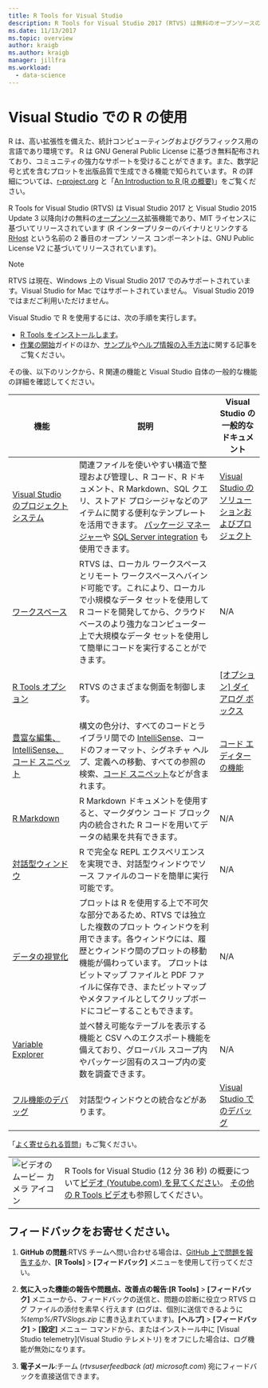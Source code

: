 ```yaml
---
title: R Tools for Visual Studio
description: R Tools for Visual Studio 2017 (RTVS) は無料のオープンソースの拡張機能で、IntelliSense、デバッグ、リモート ワークスぺースを含む多くの言語機能を提供しています。
ms.date: 11/13/2017
ms.topic: overview
author: kraigb
ms.author: kraigb
manager: jillfra
ms.workload:
  - data-science
---
```


# <a name="work-with-r-in-visual-studio"></a>Visual Studio での R の使用

R は、高い拡張性を備えた、統計コンピューティングおよびグラフィックス用の言語であり環境です。 R は GNU General Public License に基づき無料配布されており、コミュニティの強力なサポートを受けることができます。また、数学記号と式を含むプロットを出版品質で生成できる機能で知られています。 R の詳細については、[r-project.org](https://www.r-project.org/about.html) と「[An Introduction to R (R の概要)](https://cran.r-project.org/doc/manuals/r-release/R-intro.html)」をご覧ください。

R Tools for Visual Studio (RTVS) は Visual Studio 2017 と Visual Studio 2015 Update 3 以降向けの無料の[オープンソース](https://github.com/microsoft/RTVS)拡張機能であり、MIT ライセンスに基づいてリリースされています (R インタープリターのバイナリとリンクする [RHost](https://github.com/microsoft/R-Host) という名前の 2 番目のオープン ソース コンポーネントは、GNU Public License V2 に基づいてリリースされています)。

> [!Note]
> RTVS は現在、Windows 上の Visual Studio 2017 でのみサポートされています。Visual Studio for Mac ではサポートされていません。 Visual Studio 2019 ではまだご利用いただけません。

Visual Studio で R を使用するには、次の手順を実行します。

- [R Tools をインストールします](installing-r-tools-for-visual-studio.md)。
- [作業の開始](getting-started-with-r.md)ガイドのほか、[サンプル](getting-started-samples.md)や[ヘルプ情報の入手方法](getting-started-help.md)に関する記事をご覧ください。

その後、以下のリンクから、R 関連の機能と Visual Studio 自体の一般的な機能の詳細を確認してください。

| 機能 | 説明 | Visual Studio の一般的なドキュメント |
| --- | --- | --- |
| [Visual Studio のプロジェクト システム](r-projects-in-visual-studio.md) | 関連ファイルを使いやすい構造で整理および管理し、R コード、R ドキュメント、R Markdown、SQL クエリ、ストアド プロシージャなどのアイテムに関する便利なテンプレートを活用できます。 [パッケージ マネージャー](r-package-manager-in-visual-studio.md)や [SQL Server integration](integrating-sql-server-with-r.md) も使用できます。  | [Visual Studio のソリューションおよびプロジェクト](../ide/solutions-and-projects-in-visual-studio.md) |
| [ワークスペース](r-workspaces-in-visual-studio.md) | RTVS は、ローカル ワークスペースとリモート ワークスペースへバインド可能です。これにより、ローカルで小規模なデータ セットを使用して R コードを開発してから、クラウドベースのより強力なコンピューター上で大規模なデータ セットを使用して簡単にコードを実行することができます。 | N/A |
| [R Tools オプション](options-for-r-tools-in-visual-studio.md) | RTVS のさまざまな側面を制御します。 | [[オプション] ダイアログ ボックス](../ide/reference/options-dialog-box-visual-studio.md) |
| [豊富な編集、IntelliSense、コード スニペット](editing-r-code-in-visual-studio.md) | 構文の色分け、すべてのコードとライブラリ間での [IntelliSense](r-intellisense.md)、コードのフォーマット、シグネチャ ヘルプ、定義への移動、すべての参照の検索、[コード スニペット](code-snippets-for-r.md)などが含まれます。 | [コード エディターの機能](../ide/writing-code-in-the-code-and-text-editor.md) |
| [R Markdown](rmarkdown-with-r-in-visual-studio.md) | R Markdown ドキュメントを使用すると、マークダウン コード ブロック内の統合された R コードを用いてデータの結果を共有できます。 | N/A |
| [対話型ウィンドウ](interactive-repl-for-r-in-visual-studio.md) | R で完全な REPL エクスペリエンスを実現でき、対話型ウィンドウでソース ファイルのコードを簡単に実行可能です。 | N/A |
| [データの視覚化](visualizing-data-with-r-in-visual-studio.md) | プロットは R を使用する上で不可欠な部分であるため、RTVS では独立した複数のプロット ウィンドウを利用できます。各ウィンドウには、履歴とウィンドウ間のプロットの移動機能が備わっています。 プロットはビットマップ ファイルと PDF ファイルに保存でき、またビットマップやメタファイルとしてクリップボードにコピーすることもできます。  | N/A |
| [Variable Explorer](variable-explorer.md) | 並べ替え可能なテーブルを表示する機能と CSV へのエクスポート機能を備えており、グローバル スコープ内やパッケージ固有のスコープ内の変数を調査できます。 | N/A |
| [フル機能のデバッグ](debugging-r-in-visual-studio.md) | 対話型ウィンドウとの統合などがあります。 | [Visual Studio でのデバッグ](/visualstudio/debugger/debugger-feature-tour) |

「[よく寄せられる質問](faq.md)」もご覧ください。

|   |   |
|---|---|
| ![ビデオのムービー カメラ アイコン](../install/media/video-icon.png "ビデオを見る") | R Tools for Visual Studio (12 分 36 秒) の概要について[ビデオ (Youtube.com) を見てください](https://www.youtube.com/watch?v=dll3IS1bfWQ)。 [その他の R Tools ビデオ](https://www.youtube.com/results?search_query=R+Tools+for+visual+studio)も参照してください。 |

## <a name="send-us-your-feedback"></a>フィードバックをお寄せください。

1. **GitHub の問題**:RTVS チームへ問い合わせる場合は、[GitHub 上で問題を報告する](https://github.com/Microsoft/RTVS/issues)か、**[R Tools]** > **[フィードバック]** メニューを使用して行ってください。

1. **気に入った機能の報告や問題点、改善点の報告**:**[R Tools]** > **[フィードバック]** メニューから、フィードバックの送信と、問題の診断に役立つ RTVS ログ ファイルの添付を素早く行えます  (ログは、個別に送信できるように *%temp%/RTVSlogs.zip* に書き込まれています)。**[ヘルプ]** > **[フィードバック]** > **[設定]** メニュー コマンドから、またはインストール中に [Visual Studio telemetry]\(Visual Studio テレメトリ\) をオフにした場合は、ログ機能が無効になります。

1. **電子メール**:チーム (*rtvsuserfeedback (at) microsoft.com*) 宛にフィードバックを直接送信できます。
